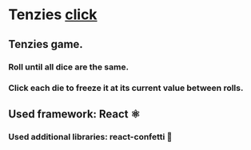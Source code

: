 # Tenzies [click](https://danyatcode.github.io/tenzies/)
## Tenzies game.  
### Roll until all dice are the same.
### Click each die to freeze it at its current value between rolls.
## Used framework: React ⚛
### Used additional libraries: react-confetti 🎉
